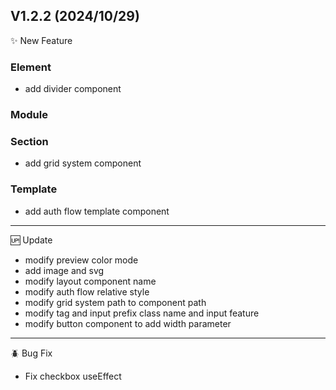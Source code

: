 ## V1.2.2 (2024/10/29)

✨ New Feature

### Element

- add divider component

### Module

### Section

- add grid system component

### Template

- add auth flow template component

---

🆙 Update

- modify preview color mode
- add image and svg
- modify layout component name
- modify auth flow relative style
- modify grid system path to component path
- modify tag and input prefix class name and input feature
- modify button component to add width parameter

---

🪲 Bug Fix

- Fix checkbox useEffect
